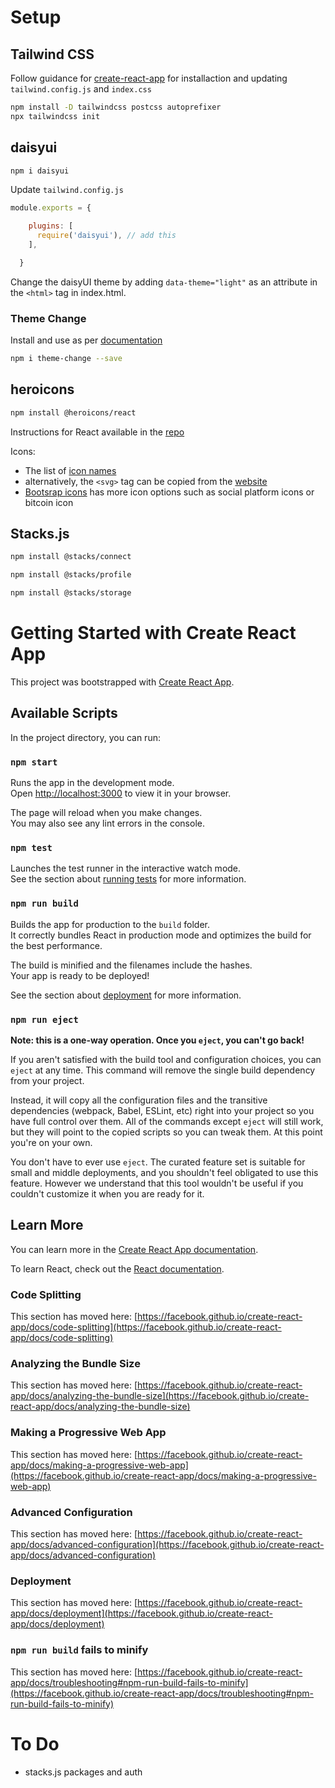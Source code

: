 # Setup

## Tailwind CSS

Follow guidance for [create-react-app](https://tailwindcss.com/docs/guides/create-react-app) for installaction and updating `tailwind.config.js` and `index.css`

```bash
npm install -D tailwindcss postcss autoprefixer
npx tailwindcss init
```

## daisyui

```bash
npm i daisyui
```

Update `tailwind.config.js`

```js
module.exports = {

    plugins: [
      require('daisyui'), // add this
    ],

  }
```

Change the daisyUI theme by adding `data-theme="light"` as an attribute in the `<html>` tag in index.html.

### Theme Change

Install and use as per [documentation](https://github.com/saadeghi/theme-change#js)

```bash
npm i theme-change --save
```


## heroicons

```bash
npm install @heroicons/react
```

Instructions for React available in the [repo](https://github.com/tailwindlabs/heroicons)

Icons:
- The list of [icon names](https://unpkg.com/browse/@heroicons/react@1.0.5/outline/)
- alternatively, the `<svg>` tag can be copied from the [website](https://heroicons.com/)
- [Bootsrap icons](https://icons.getbootstrap.com/) has more icon options such as social platform icons or bitcoin icon


## Stacks.js

```bash
npm install @stacks/connect

npm install @stacks/profile

npm install @stacks/storage
```

# Getting Started with Create React App

This project was bootstrapped with [Create React App](https://github.com/facebook/create-react-app).

## Available Scripts

In the project directory, you can run:

### `npm start`

Runs the app in the development mode.\
Open [http://localhost:3000](http://localhost:3000) to view it in your browser.

The page will reload when you make changes.\
You may also see any lint errors in the console.

### `npm test`

Launches the test runner in the interactive watch mode.\
See the section about [running tests](https://facebook.github.io/create-react-app/docs/running-tests) for more information.

### `npm run build`

Builds the app for production to the `build` folder.\
It correctly bundles React in production mode and optimizes the build for the best performance.

The build is minified and the filenames include the hashes.\
Your app is ready to be deployed!

See the section about [deployment](https://facebook.github.io/create-react-app/docs/deployment) for more information.

### `npm run eject`

**Note: this is a one-way operation. Once you `eject`, you can't go back!**

If you aren't satisfied with the build tool and configuration choices, you can `eject` at any time. This command will remove the single build dependency from your project.

Instead, it will copy all the configuration files and the transitive dependencies (webpack, Babel, ESLint, etc) right into your project so you have full control over them. All of the commands except `eject` will still work, but they will point to the copied scripts so you can tweak them. At this point you're on your own.

You don't have to ever use `eject`. The curated feature set is suitable for small and middle deployments, and you shouldn't feel obligated to use this feature. However we understand that this tool wouldn't be useful if you couldn't customize it when you are ready for it.

## Learn More

You can learn more in the [Create React App documentation](https://facebook.github.io/create-react-app/docs/getting-started).

To learn React, check out the [React documentation](https://reactjs.org/).

### Code Splitting

This section has moved here: [https://facebook.github.io/create-react-app/docs/code-splitting](https://facebook.github.io/create-react-app/docs/code-splitting)

### Analyzing the Bundle Size

This section has moved here: [https://facebook.github.io/create-react-app/docs/analyzing-the-bundle-size](https://facebook.github.io/create-react-app/docs/analyzing-the-bundle-size)

### Making a Progressive Web App

This section has moved here: [https://facebook.github.io/create-react-app/docs/making-a-progressive-web-app](https://facebook.github.io/create-react-app/docs/making-a-progressive-web-app)

### Advanced Configuration

This section has moved here: [https://facebook.github.io/create-react-app/docs/advanced-configuration](https://facebook.github.io/create-react-app/docs/advanced-configuration)

### Deployment

This section has moved here: [https://facebook.github.io/create-react-app/docs/deployment](https://facebook.github.io/create-react-app/docs/deployment)

### `npm run build` fails to minify

This section has moved here: [https://facebook.github.io/create-react-app/docs/troubleshooting#npm-run-build-fails-to-minify](https://facebook.github.io/create-react-app/docs/troubleshooting#npm-run-build-fails-to-minify)


# To Do

- stacks.js packages and auth
